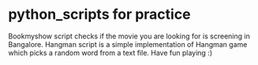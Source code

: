 # python_scripts for practice
Bookmyshow script checks if the movie you are looking for is screening in Bangalore.
Hangman script is a simple implementation of Hangman game which picks a random word from a text file. Have fun playing :)
